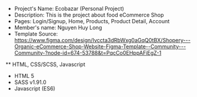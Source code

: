 - Project's Name: Ecobazar (Personal Project)
- Description: This is the project about food eCommerce Shop
- Pages: Login/Signup, Home, Products, Product Detail, Account
- Member's name: Nguyen Huy Long
- Template Source: https://www.figma.com/design/Ivccta3dRbWxg0aGqQ0tBX/Shopery---Organic-eCommerce-Shop-Website-Figma-Template--Community---Community-?node-id=674-53788&t=PqcCo0EHppAFiEgZ-1

** HTML, CSS/SCSS, Javascript
- HTML 5
- SASS v1.91.0
- Javascript (ES6)
